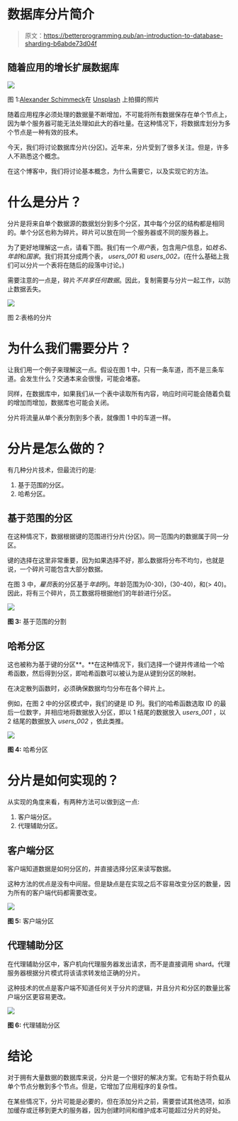 # 数据库分片简介

> 原文：<https://betterprogramming.pub/an-introduction-to-database-sharding-b6abde73d04f>

## 随着应用的增长扩展数据库

![](img/c9e1bb5845c070d107457bae7c73314d.png)

图 1:[Alexander Schimmeck](https://unsplash.com/@alschim?utm_source=unsplash&utm_medium=referral&utm_content=creditCopyText)在 [Unsplash](https://unsplash.com/s/photos/queue?utm_source=unsplash&utm_medium=referral&utm_content=creditCopyText) 上拍摄的照片

随着应用程序必须处理的数据量不断增加，不可能将所有数据保存在单个节点上，因为单个服务器可能无法处理如此大的吞吐量。在这种情况下，将数据库划分为多个节点是一种有效的技术。

今天，我们将讨论数据库分片(分区)。近年来，分片受到了很多关注。但是，许多人不熟悉这个概念。

在这个博客中，我们将讨论基本概念，为什么需要它，以及实现它的方法。

# 什么是分片？

分片是将来自单个数据源的数据划分到多个分区，其中每个分区的结构都是相同的。单个分区也称为碎片。碎片可以放在同一个服务器或不同的服务器上。

为了更好地理解这一点，请看下图。我们有一个*用户*表，包含用户信息，如*姓名*、*年龄*和*国家*。我们将其分成两个表， *users_001* 和 *users_002。*(在什么基础上我们可以分片一个表将在随后的段落中讨论。)

需要注意的一点是，碎片*不共享任何数据*。因此，复制需要与分片一起工作，以防止数据丢失。

![](img/f5e65fce192bdf6af56c12faaad89b6f.png)

图 2:表格的分片

# 为什么我们需要分片？

让我们用一个例子来理解这一点。假设在图 1 中，只有一条车道，而不是三条车道。会发生什么？交通本来会很慢，可能会堵塞。

同样，在数据库中，如果我们从一个表中读取所有内容，响应时间可能会随着负载的增加而增加，数据库也可能会关闭。

分片将流量从单个表分割到多个表，就像图 1 中的车道一样。

# 分片是怎么做的？

有几种分片技术，但最流行的是:

1.  基于范围的分区。
2.  哈希分区。

## **基于范围的分区**

在这种情况下，数据根据键的范围进行分片(分区)。同一范围内的数据属于同一分区。

键的选择在这里非常重要，因为如果选择不好，那么数据将分布不均匀，也就是说，一个碎片可能包含大部分数据。

在图 3 中，*雇员*表的分区基于*年龄*列。年龄范围为(0-30)，(30-40)，和(> 40)。因此，将有三个碎片，员工数据将根据他们的年龄进行分区。

![](img/8b9fd8f4916f87d0c4968cee6a3779e5.png)

**图 3:** 基于范围的分割

## **哈希分区**

这也被称为基于键的分区**。**在这种情况下，我们选择一个键并传递给一个哈希函数，然后得到分区，即哈希函数可以被认为是从键到分区的映射。

在决定散列函数时，必须确保数据均匀分布在各个碎片上。

例如，在图 2 中的分区模式中，我们的键是 ID 列。我们的哈希函数选取 ID 的最后一位数字，并相应地将数据放入分区，即以 1 结尾的数据放入 *users_001* ，以 2 结尾的数据放入 *users_002* ，依此类推。

![](img/6449223c2cd0722be50386135704e287.png)

**图 4:** 哈希分区

# 分片是如何实现的？

从实现的角度来看，有两种方法可以做到这一点:

1.  客户端分区。
2.  代理辅助分区。

## **客户端分区**

客户端知道数据是如何分区的，并直接选择分区来读写数据。

这种方法的优点是没有中间层。但是缺点是在实现之后不容易改变分区的数量，因为所有的客户端代码都需要改变。

![](img/14c183cd62c283d14d359fcfea13cb17.png)

**图 5:** 客户端分区

## **代理辅助分区**

在代理辅助分区中，客户机向代理服务器发出请求，而不是直接调用 shard。代理服务器根据分片模式将该请求转发给正确的分片。

这种技术的优点是客户端不知道任何关于分片的逻辑，并且分片和分区的数量比客户端分区更容易更改。

![](img/d576312594b9c3983c7fc74f0f9d1a14.png)

**图 6:** 代理辅助分区

# 结论

对于拥有大量数据的数据库来说，分片是一个很好的解决方案。它有助于将负载从单个节点分散到多个节点。但是，它增加了应用程序的复杂性。

在某些情况下，分片可能是必要的，但在添加分片之前，需要尝试其他选项，如添加缓存或迁移到更大的服务器，因为创建时间和维护成本可能超过分片的好处。